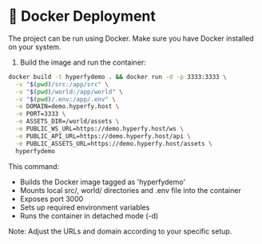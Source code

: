 # 🐳 Docker Deployment

The project can be run using Docker. Make sure you have Docker installed on your system.

1. Build the image and run the container:

```bash
docker build -t hyperfydemo . && docker run -d -p 3333:3333 \
  -v "$(pwd)/src:/app/src" \
  -v "$(pwd)/world:/app/world" \
  -v "$(pwd)/.env:/app/.env" \
  -e DOMAIN=demo.hyperfy.host \
  -e PORT=3333 \
  -e ASSETS_DIR=/world/assets \
  -e PUBLIC_WS_URL=https://demo.hyperfy.host/ws \
  -e PUBLIC_API_URL=https://demo.hyperfy.host/api \
  -e PUBLIC_ASSETS_URL=https://demo.hyperfy.host/assets \
  hyperfydemo
```

This command:
- Builds the Docker image tagged as 'hyperfydemo'
- Mounts local src/, world/ directories and .env file into the container
- Exposes port 3000
- Sets up required environment variables
- Runs the container in detached mode (-d)

Note: Adjust the URLs and domain according to your specific setup.